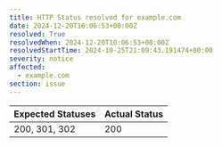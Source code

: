 ```yaml
---
title: HTTP Status resolved for example.com
date: 2024-12-20T10:06:53+00:00Z
resolved: True
resolvedWhen: 2024-12-20T10:06:53+00:00Z
resolvedStartTime: 2024-10-25T21:09:43.191474+00:00
severity: notice
affected:
  - example.com
section: issue
---
```


| Expected Statuses | Actual Status  |
|-------------------|----------------|
| 200, 301, 302 | 200 |
